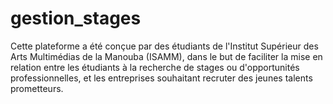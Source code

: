 # gestion_stages
 Cette plateforme a été conçue par des étudiants de l'Institut Supérieur des Arts Multimédias de la Manouba (ISAMM), dans le but de faciliter la mise en relation entre les étudiants à la recherche de stages ou d'opportunités professionnelles, et les entreprises souhaitant recruter des jeunes talents prometteurs.
